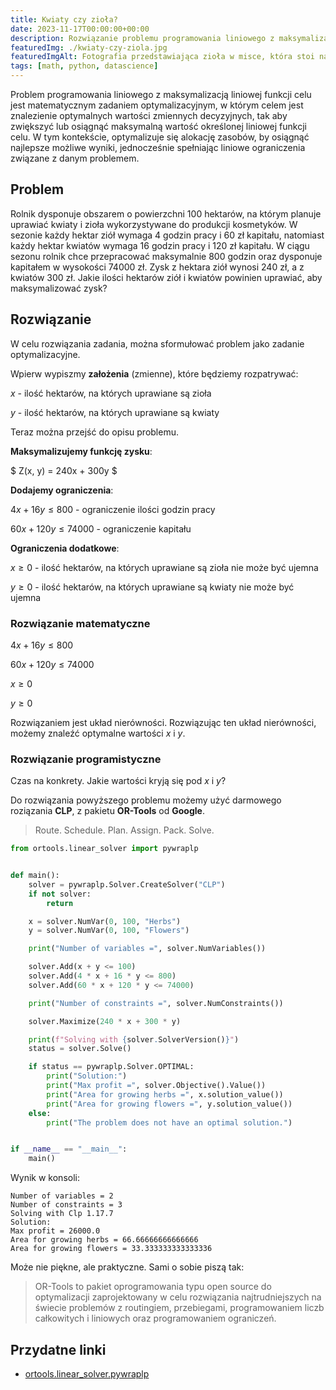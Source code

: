 ```yaml
---
title: Kwiaty czy zioła?
date: 2023-11-17T00:00:00+00:00
description: Rozwiązanie problemu programowania liniowego z maksymalizacją liniowej funkcji celu w kontekście uprawy kwiatów i ziół. Przedstawiiono kroki pozwalające na rozwiązanie zadania, wykorzystując matematyczną optymalizację. Problem został rozwiązany przy użyciu narzędzia CLP z pakietu OR-Tools od Google.
featuredImg: ./kwiaty-czy-ziola.jpg
featuredImgAlt: Fotografia przedstawiająca zioła w misce, która stoi na stole obsypanym kwiatami różnych roślin. Photo by Nia Ramirez on Unsplash.
tags: [math, python, datascience]
---
```


Problem programowania liniowego z maksymalizacją liniowej funkcji celu jest matematycznym zadaniem optymalizacyjnym, w którym celem jest znalezienie optymalnych wartości zmiennych decyzyjnych, tak aby zwiększyć lub osiągnąć maksymalną wartość określonej liniowej funkcji celu. W tym kontekście, optymalizuje się alokację zasobów, by osiągnąć najlepsze możliwe wyniki, jednocześnie spełniając liniowe ograniczenia związane z danym problemem.

## Problem

Rolnik dysponuje obszarem o powierzchni 100 hektarów, na którym planuje uprawiać kwiaty i zioła wykorzystywane do produkcji kosmetyków. W sezonie każdy hektar ziół wymaga 4 godzin pracy i 60 zł kapitału, natomiast każdy hektar kwiatów wymaga 16 godzin pracy i 120 zł kapitału. W ciągu sezonu rolnik chce przepracować maksymalnie 800 godzin oraz dysponuje kapitałem w wysokości 74000 zł. Zysk z hektara ziół wynosi 240 zł, a z kwiatów 300 zł. Jakie ilości hektarów ziół i kwiatów powinien uprawiać, aby maksymalizować zysk?

## Rozwiązanie

W celu rozwiązania zadania, można sformułować problem jako zadanie optymalizacyjne.

Wpierw wypiszmy **założenia** (zmienne), które będziemy rozpatrywać:

$x$ - ilość hektarów, na których uprawiane są zioła

$y$ - ilość hektarów, na których uprawiane są kwiaty

Teraz można przejść do opisu problemu.

**Maksymalizujemy funkcję zysku**:

$
Z(x, y) = 240x + 300y
$

**Dodajemy ograniczenia**:

$4x + 16y \leq 800$ - ograniczenie ilości godzin pracy

$60x + 120y \leq 74000$ - ograniczenie kapitału

**Ograniczenia dodatkowe**:

$x \geq 0$ - ilość hektarów, na których uprawiane są zioła nie może być ujemna

$y \geq 0$ - ilość hektarów, na których uprawiane są kwiaty nie może być ujemna

### Rozwiązanie matematyczne

$4x + 16y \leq 800$

$60x + 120y \leq 74000$

$x \geq 0$

$y \geq 0$

Rozwiązaniem jest układ nierówności. Rozwiązując ten układ nierówności, możemy znaleźć optymalne wartości $x$ i $y$.

### Rozwiązanie programistyczne

Czas na konkrety. Jakie wartości kryją się pod $x$ i $y$?

Do rozwiązania powyższego problemu możemy użyć darmowego roziązania **CLP**, z pakietu **OR-Tools** od **Google**.

> Route. Schedule. Plan. Assign. Pack. Solve.

```python
from ortools.linear_solver import pywraplp


def main():
    solver = pywraplp.Solver.CreateSolver("CLP")
    if not solver:
        return

    x = solver.NumVar(0, 100, "Herbs")
    y = solver.NumVar(0, 100, "Flowers")

    print("Number of variables =", solver.NumVariables())

    solver.Add(x + y <= 100)
    solver.Add(4 * x + 16 * y <= 800)
    solver.Add(60 * x + 120 * y <= 74000)

    print("Number of constraints =", solver.NumConstraints())

    solver.Maximize(240 * x + 300 * y)

    print(f"Solving with {solver.SolverVersion()}")
    status = solver.Solve()

    if status == pywraplp.Solver.OPTIMAL:
        print("Solution:")
        print("Max profit =", solver.Objective().Value())
        print("Area for growing herbs =", x.solution_value())
        print("Area for growing flowers =", y.solution_value())
    else:
        print("The problem does not have an optimal solution.")


if __name__ == "__main__":
    main()
```

Wynik w konsoli:

```vim
Number of variables = 2
Number of constraints = 3
Solving with Clp 1.17.7
Solution:
Max profit = 26000.0
Area for growing herbs = 66.66666666666666
Area for growing flowers = 33.333333333333336
```

Może nie piękne, ale praktyczne. Sami o sobie piszą tak:

> OR-Tools to pakiet oprogramowania typu open source do optymalizacji zaprojektowany w celu rozwiązania najtrudniejszych na świecie problemów z routingiem, przebiegami, programowaniem liczb całkowitych i liniowych oraz programowaniem ograniczeń.

## Przydatne linki

- [ortools.linear_solver.pywraplp](https://or-tools.github.io/docs/pdoc/ortools/linear_solver/pywraplp.html#Solver.CLP_LINEAR_PROGRAMMING)
